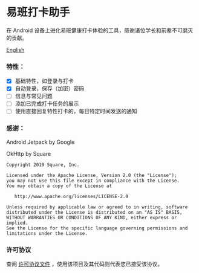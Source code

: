 # 易班打卡助手

在 Android 设备上进化易班健康打卡体验的工具，感谢诸位学长和前辈不可磨灭的贡献。

[English](./README.md)

### 特性：

- [x] 基础特性，如登录与打卡
- [x] 自动登录，保存（加密）密码
- [ ] 信息与常见问题
- [ ] 添加已完成打卡任务的展示
- [ ] 使用直接回复特性打卡的，每日特定时间发送的通知

### 感谢：

Android Jetpack by Google

OkHttp by Square

```
Copyright 2019 Square, Inc.

Licensed under the Apache License, Version 2.0 (the "License");
you may not use this file except in compliance with the License.
You may obtain a copy of the License at

   http://www.apache.org/licenses/LICENSE-2.0

Unless required by applicable law or agreed to in writing, software
distributed under the License is distributed on an "AS IS" BASIS,
WITHOUT WARRANTIES OR CONDITIONS OF ANY KIND, either express or implied.
See the License for the specific language governing permissions and
limitations under the License.
```

### 许可协议

查阅 [许可协议文件](./LICENSE) ，使用该项目及其代码则代表您已接受该协议。